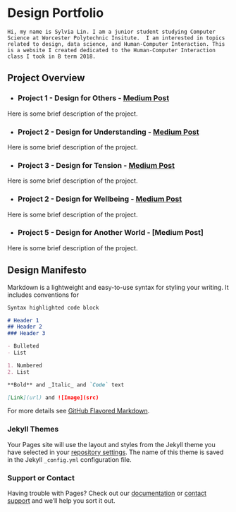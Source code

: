 # Design Portfolio

`
Hi, my name is Sylvia Lin. I am a junior student studying Computer Science at Worcester Polytechnic Insitute. 
I am interested in topics related to design, data science, and Human-Computer Interaction.
This is a website I created dedicated to the Human-Computer Interaction class I took in B term 2018. 
`

## Project Overview
- ### Project 1 - Design for Others - [Medium Post](https://medium.com/@huntercaouette/designing-for-others-a064161b2284)
Here is some brief description of the project.
- ### Project 2 - Design for Understanding - [Medium Post](https://medium.com/@sylvia7lin/design-document-design-for-understanding-2df6a4110758)
Here is some brief description of the project.
- ### Project 3 - Design for Tension - [Medium Post](https://medium.com/@sylvia7lin/design-for-tension-45ed1617a20c)
Here is some brief description of the project.
- ### Project 2 - Design for Wellbeing - [Medium Post](https://medium.com/@sylvia7lin/design-reflection-design-for-well-being-44d1ec591f94)
Here is some brief description of the project.
- ### Project 5 - Design for Another World - [Medium Post]
Here is some brief description of the project.

## Design Manifesto


Markdown is a lightweight and easy-to-use syntax for styling your writing. It includes conventions for

```markdown
Syntax highlighted code block

# Header 1
## Header 2
### Header 3

- Bulleted
- List

1. Numbered
2. List

**Bold** and _Italic_ and `Code` text

[Link](url) and ![Image](src)
```

For more details see [GitHub Flavored Markdown](https://guides.github.com/features/mastering-markdown/).

### Jekyll Themes

Your Pages site will use the layout and styles from the Jekyll theme you have selected in your [repository settings](https://github.com/eos7l/CS3041/settings). The name of this theme is saved in the Jekyll `_config.yml` configuration file.

### Support or Contact

Having trouble with Pages? Check out our [documentation](https://help.github.com/categories/github-pages-basics/) or [contact support](https://github.com/contact) and we’ll help you sort it out.

